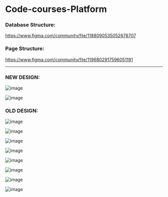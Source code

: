 # Code-courses-Platform

<h3>Database Structure: </h3><a href='https://www.figma.com/community/file/1188090535052678707'>https://www.figma.com/community/file/1188090535052678707</a>
<h3>Page Structure: </h3><a href='https://www.figma.com/community/file/1196802917596051191'>https://www.figma.com/community/file/1196802917596051191</a>

<hr>
<h3>NEW DESIGN: </h3>

![image](https://user-images.githubusercontent.com/82625479/217524313-28219893-c564-4d65-b180-a6193f1c0feb.png)

![image](https://user-images.githubusercontent.com/82625479/217524459-f0536502-d6c9-4257-9a23-65f6464c94b4.png)


<h3>OLD DESIGN: </h3>

![image](https://user-images.githubusercontent.com/82625479/209466501-e3a7cb03-a77f-4922-9bcd-5611b51c7eea.png)

![image](https://user-images.githubusercontent.com/82625479/209466521-e06ab43a-bd29-4d5f-b692-ee25b50982f1.png)

![image](https://user-images.githubusercontent.com/82625479/209466424-26344cc6-e6ce-4f03-ad0a-fb5ffaec5152.png)

![image](https://user-images.githubusercontent.com/82625479/209559638-2a62a108-792b-4c05-ab77-d0739a281fd9.png)

![image](https://user-images.githubusercontent.com/82625479/210534097-eac8f194-0b18-409b-a7de-ce689c83fc1d.png)

![image](https://user-images.githubusercontent.com/82625479/210534269-2b2e75a9-7149-4243-8b56-b13ac4f78723.png)

![image](https://user-images.githubusercontent.com/82625479/212683727-2654380a-ec57-4cbf-acb4-58ef0c4febf6.png)

![image](https://user-images.githubusercontent.com/82625479/212683879-ad3b76be-638a-4157-85d4-68cdc42e0646.png)
